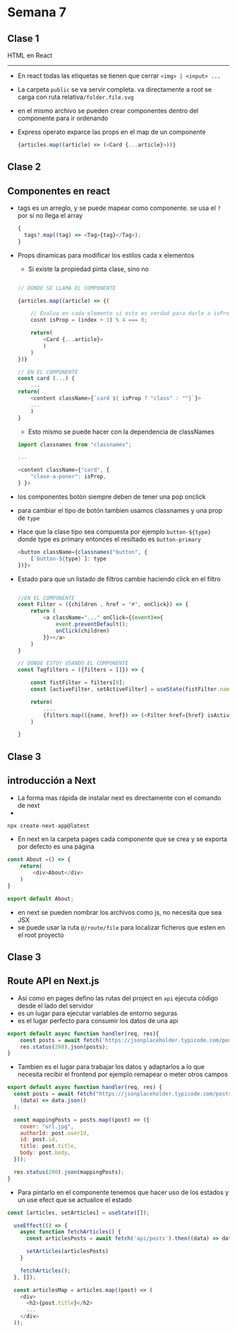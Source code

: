 # Semana 7

## Clase 1

HTML en React

---

- En react todas las etiquetas se tienen que cerrar `<img> | <input> ...`
- La carpeta `public` se va servir completa. va directamente a root se carga con ruta relativa`/folder.file.svg`
- en el mismo archivo se pueden crear componentes dentro del componente para ir ordenando

- Express operato exparce las props en el map de un componente

  ```js
  {articles.map((article) => (<Card {...article}>))}
  ```

## Clase 2
Componentes en react
---

- tags es un arreglo, y se puede mapear como componente. se usa el `?` por si no llega el array

  ```js
  {
    tags?.map((tag) => <Tag>{tag}</Tag>);
  }
  ```

- Props dinamicas para modificar los estilos cada x elementos

  - Si existe la propiedad pinta clase, sino no

  ```js

  // DONDE SE LLAMA EL COMPONENTE

  {articles.map((article) => {(

      // Evalua en cada elemento si esto es verdad para darle a isProp true o false y cada 4 elementos agregar la clase quese defina en el componente
      cosnt isProp = (index + 1) % 4 === 0;

      return(
          <Card {...article}>
          )
      )
  })}

  // EN EL COMPONENTE
  const card (...) {
      ...
  return(
      <content className={`card ${ isProp ? "class" : ""}`}>
      ...
      )
  }
  ```

  - Esto mismo se puede hacer con la dependencia de classNames

  ```js
  import classnames from "classnames";

  ...

  <content className={"card", {
      "clase-a-poner": isProp,
  } }>

  ```

- los componentes botón siempre deben de tener una pop onclick
- para cambiar el tipo de botón tambien usamos classnames y una prop de `type`
- Hace que la clase tipo sea compuesta por ejemplo `button-${type}` donde type es primary entonces el resiltado es `button-primary`

    ```js
    <button className={classnames("button", {
        [`button-${type}`]: type
    })}>
    ```

- Estado para que un listado de filtros cambie haciendo click en el filtro

    ```js

    //EN EL COMPONENTE
    const Filter = ({children , href = "#", onClick}) => {
        return (
            <a className="..." onClick={(event)=>{
                event.preventDefault();
                onClick(children)
            }}></a>
        )
    }

    // DONDE ESTOY USANDO EL COMPONENTE
    const Tagfilters = ({filters = []}) => {

        const fistFilter = filters[0];
        const [activeFilter, setActiveFilter] = useState(fistFilter.name)

        return(
            ....
            {filters.map(({name, href}) => (<Filter href={href} isActive={activeFilter === name} onClick={setActiveFilter}>))}
        )

    }
    ```

## Clase 3
introducción a Next
---

- La forma mas rápida de instalar next es directamente con el comando de next
- 

```js
npx create-next-app@latest
```

- En next en la carpeta pages cada componente que se crea y se exporta por defecto es una página

```js
const About =() => {
    return(
        <div>About</div>
    )
}

export default About;
```

- en next se pueden nombrar los archivos como js, no necesita que sea JSX
- se puede usar la ruta `@/route/file` para localizar ficheros que esten en el root proyecto 

## Clase 3
Route API en Next.js
---

- Así como en pages defino las rutas del project en `api` ejecuta código desde el lado del servidor
- es un lugar para ejecutar variables de entorno seguras
- es el lugar perfecto para consumir los datos de una api
```js
export default async function handler(req, res){
    const posts = await fetch('https://jsonplaceholder.typicode.com/posts').then((data) => data.json());
    res.status(200).json(posts);
}
```
- Tambien es el lugar para trabajar los datos y adaptarlos a lo que necesita recibir el frontend por ejemplo remapear o meter otros campos
```js
export default async function handler(req, res) {
  const posts = await fetch("https://jsonplaceholder.typicode.com/posts").then(
    (data) => data.json()
  );

  const mappingPosts = posts.map((post) => ({
    cover: "url.jpg",
    authorId: post.userId,
    id: post.id,
    title: post.title,
    body: post.body,
  }));

  res.status(200).json(mappingPosts);
}

```


- Para pintarlo en el componente tenemos que hacer uso de los estados y un use efect que se actualice el estado

```js
const [articles, setArticles] = useState([]);

  useEffect(() => {
    async function fetchArticles() {
      const articlesPosts = await fetch('api/posts').then((data) => data.json());

      setArticles(articlesPosts)
    }

    fetchArticles();
  }, []);

  const articlesMap = articles.map((post) => (
    <div>
      <h2>{post.title}</h2>
      ...
    </div>
  ));
```